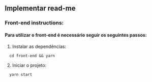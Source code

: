 ## Implementar read-me

### Front-end instructions:

#### Para utilizar o front-end é necessário seguir os seguintes passos:

1. Instalar as dependências:
```
  cd front-end && yarn
```

2. Iniciar o projeto:
```
  yarn start
```